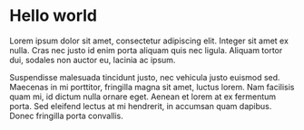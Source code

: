 # Hello world

Lorem ipsum dolor sit amet, consectetur adipiscing elit. Integer sit amet ex nulla. Cras nec justo id enim porta aliquam quis nec ligula. Aliquam tortor dui, sodales non auctor eu, lacinia ac ipsum. 

Suspendisse malesuada tincidunt justo, nec vehicula justo euismod sed. Maecenas in mi porttitor, fringilla magna sit amet, luctus lorem. Nam facilisis quam mi, id dictum nulla ornare eget. Aenean et lorem at ex fermentum porta. Sed eleifend lectus at mi hendrerit, in accumsan quam dapibus. Donec fringilla porta convallis.
